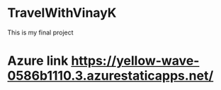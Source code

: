 # TravelWithVinayK
This is my final project
# Azure link https://yellow-wave-0586b1110.3.azurestaticapps.net/

